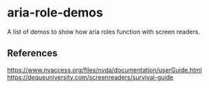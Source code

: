 # aria-role-demos
A list of demos to show how aria roles function with screen readers.


## References
https://www.nvaccess.org/files/nvda/documentation/userGuide.html
https://dequeuniversity.com/screenreaders/survival-guide
